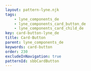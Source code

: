 ```yaml
---
layout: pattern-lyne.njk
tags: 
    - lyne_components_de
    - lyne_components_card_button_de
    - lyne_components_card_child_de
key: card-button-lyne_de
title: Card-Button
parent: lyne_components_de
keywords: card-button
order: 230
excludeInNavigation: true
patternId: sbbCardButton
---
```

